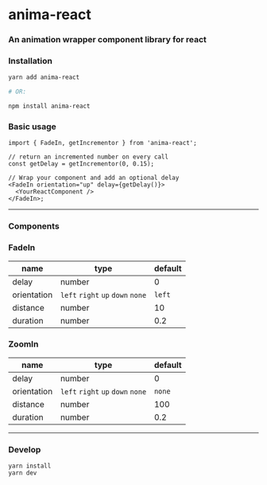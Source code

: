 # anima-react

### An animation wrapper component library for react

### Installation

```bash
yarn add anima-react

# OR:

npm install anima-react
```

### Basic usage

```tsx
import { FadeIn, getIncrementor } from 'anima-react';

// return an incremented number on every call
const getDelay = getIncrementor(0, 0.15);

// Wrap your component and add an optional delay
<FadeIn orientation="up" delay={getDelay()}>
  <YourReactComponent />
</FadeIn>;
```

---

### Components

### **FadeIn**

| name        | type                              | default |
|-------------|-----------------------------------|---------|
| delay       | number                            | 0       |
| orientation | `left` `right` `up` `down` `none` | `left`  |
| distance    | number                            | 10      |
| duration    | number                            | 0.2     |

### **ZoomIn**

| name        | type                              | default |
|-------------|-----------------------------------|---------|
| delay       | number                            | 0       |
| orientation | `left` `right` `up` `down` `none` | `none`  |
| distance    | number                            | 100     |
| duration    | number                            | 0.2     |

---

### Develop

```
yarn install
yarn dev
```
